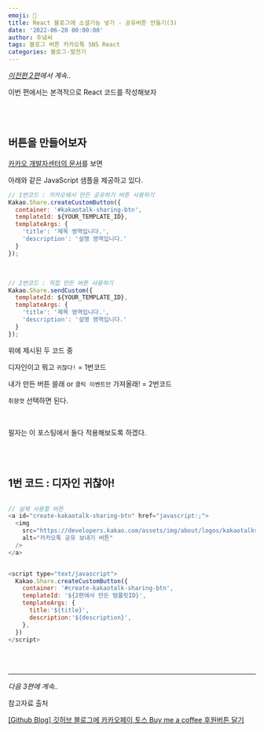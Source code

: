 ```yaml
---
emoji: 🔮
title: React 블로그에 소셜기능 넣기 - 공유버튼 만들기(3)
date: '2022-06-20 00:00:00'
author: 주녘씨
tags: 블로그 버튼 카카오톡 SNS React
categories: 블로그-발전기
---
```


*[이전편 2편]()에서 계속..*

이번 편에서는 본격적으로 React 코드를 작성해보자

<br/><br/>

## **버튼을 만들어보자**

[카카오 개발자센터의 문서](https://developers.kakao.com/docs/latest/ko/message/js-link#custom-template-msg)를 보면 

아래와 같은 JavaScript 샘플을 제공하고 있다.


```javascript
// 1번코드 : 카카오에서 만든 공유하기 버튼 사용하기
Kakao.Share.createCustomButton({
  container: '#kakaotalk-sharing-btn',
  templateId: ${YOUR_TEMPLATE_ID},
  templateArgs: {
    'title': '제목 영역입니다.',
    'description': '설명 영역입니다.'
  }
});

```

<br/>

```javascript
// 2번코드 : 직접 만든 버튼 사용하기
Kakao.Share.sendCustom({
  templateId: ${YOUR_TEMPLATE_ID},
  templateArgs: {
    'title': '제목 영역입니다.',
    'description': '설명 영역입니다.'
  }
});

```

위에 제시된 두 코드 중

디자인이고 뭐고 `귀찮다!` = 1번코드

내가 만든 버튼 쓸래 or `클릭 이벤트만` 가져올래! = 2번코드

`취향껏` 선택하면 된다.

<br/>

필자는 이 포스팅에서 둘다 적용해보도록 하겠다.

<br/><br/>

## **1번 코드 : 디자인 귀찮아!**

```javascript

// 실제 사용할 버튼
<a id="create-kakaotalk-sharing-btn" href="javascript:;">
  <img
    src="https://developers.kakao.com/assets/img/about/logos/kakaotalksharing/kakaotalk_sharing_btn_medium.png"
    alt="카카오톡 공유 보내기 버튼"
  />
</a>


<script type="text/javascript">
  Kakao.Share.createCustomButton({
    container: '#create-kakaotalk-sharing-btn',
    templateId: '${2편에서 만든 템플릿ID}',
    templateArgs: {
      title:'${title}',
      description:'${description}',
    },
  })
</script>

```





<br/><br/>

---


*다음 3편에 계속..*


참고자료 출처

[[Github Blog] 깃허브 블로그에 카카오페이,토스 Buy me a coffee 후원버튼 달기](https://devyuseon.github.io/github%20blog/add-kakaopay-donate/)


```toc

```